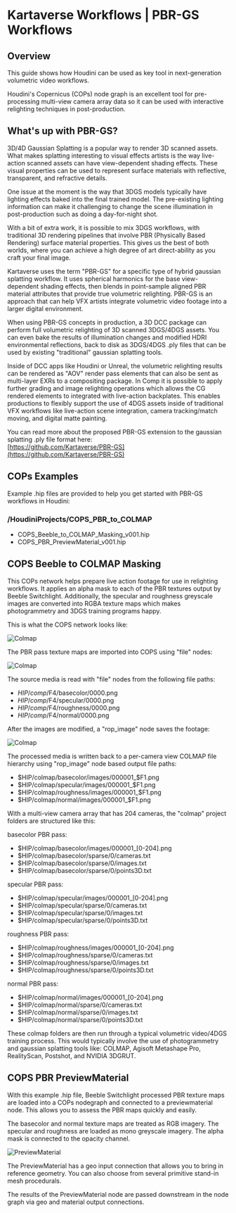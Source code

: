 # Kartaverse Workflows | PBR-GS Workflows

## Overview

This guide shows how Houdini can be used as key tool in next-generation volumetric video workflows.

Houdini's Copernicus (COPs) node graph is an excellent tool for pre-processing multi-view camera array data so it can be used with interactive relighting techniques in post-production.

## What's up with PBR-GS?

3D/4D Gaussian Splatting is a popular way to render 3D scanned assets. What makes splatting interesting to visual effects artists is the way live-action scanned assets can have view-dependent shading effects. These visual properties can be used to represent surface materials with reflective, transparent, and refractive details.

One issue at the moment is the way that 3DGS models typically have lighting effects baked into the final trained model. The pre-existing lighting information can make it challenging to change the scene illumination in post-production such as doing a day-for-night shot.

With a bit of extra work, it is possible to mix 3DGS workflows, with traditional 3D rendering pipelines that involve PBR (Physically Based Rendering) surface material properties. This gives us the best of both worlds, where you can achieve a high degree of art direct-ability as you craft your final image.

Kartaverse uses the term "PBR-GS" for a specific type of hybrid gaussian splatting workflow. It uses spherical harmonics for the base view-dependent shading effects, then blends in point-sample aligned PBR material attributes that provide true volumetric relighting. PBR-GS is an approach that can help VFX artists integrate volumetric video footage into a larger digital environment.

When using PBR-GS concepts in production, a 3D DCC package can perform full volumetric relighting of 3D scanned 3DGS/4DGS assets. You can even bake the results of illumination changes and modified HDRI environmental reflections, back to disk as 3DGS/4DGS .ply files that can be used by existing "traditional" gaussian splatting tools.

Inside of DCC apps like Houdini or Unreal, the  volumetric relighting results can be rendered as "AOV" render pass elements that can also be sent as multi-layer EXRs to a compositing package. In Comp it is possible to apply further grading and image relighting operations which allows the CG rendered elements to integrated with live-action backplates. This enables productions to flexibly support the use of 4DGS assets inside of traditional VFX workflows like live-action scene integration, camera tracking/match moving, and digital matte painting.

You can read more about the proposed PBR-GS extension to the gaussian splatting .ply file format here:  
[https://github.com/Kartaverse/PBR-GS](https://github.com/Kartaverse/PBR-GS)

## COPs Examples

Example .hip files are provided to help you get started with PBR-GS workflows in Houdini:

### /HoudiniProjects/COPS_PBR_to_COLMAP

- COPS_Beeble_to_COLMAP_Masking_v001.hip
- COPS_PBR_PreviewMaterial_v001.hip

## COPS Beeble to COLMAP Masking

This COPs network helps prepare live action footage for use in relighting workflows. It applies an alpha mask to each of the PBR textures output by Beeble Switchlight. Additionally, the specular and roughness greyscale images are converted into RGBA texture maps which makes photogrammetry and 3DGS training programs happy.

This is what the COPS network looks like:

![Colmap](Images/COPS_Beeble_to_COLMAP_Masking.png)

The PBR pass texture maps are imported into COPS using "file" nodes:

![Colmap](Images/COPS_COLMAP_basecolor_rop_image.png)

The source media is read with "file" nodes from the following file paths:

- $HIP/comp/$F4/basecolor/0000.png
- $HIP/comp/$F4/specular/0000.png
- $HIP/comp/$F4/roughness/0000.png
- $HIP/comp/$F4/normal/0000.png

After the images are modified, a "rop_image" node saves the footage:

![Colmap](Images/COPS_COLMAP_basecolor.png)

The processed media is written back to a per-camera view COLMAP file hierarchy using "rop_image" node based output file paths:

- $HIP/colmap/basecolor/images/000001_$F1.png
- $HIP/colmap/specular/images/000001_$F1.png
- $HIP/colmap/roughness/images/000001_$F1.png
- $HIP/colmap/normal/images/000001_$F1.png

With a multi-view camera array that has 204 cameras, the "colmap" project folders are structured like this:

basecolor PBR pass:

- $HIP/colmap/basecolor/images/000001_[0-204].png
- $HIP/colmap/basecolor/sparse/0/cameras.txt
- $HIP/colmap/basecolor/sparse/0/images.txt
- $HIP/colmap/basecolor/sparse/0/points3D.txt

specular PBR pass:

- $HIP/colmap/specular/images/000001_[0-204].png
- $HIP/colmap/specular/sparse/0/cameras.txt
- $HIP/colmap/specular/sparse/0/images.txt
- $HIP/colmap/specular/sparse/0/points3D.txt

roughness PBR pass:

- $HIP/colmap/roughness/images/000001_[0-204].png
- $HIP/colmap/roughness/sparse/0/cameras.txt
- $HIP/colmap/roughness/sparse/0/images.txt
- $HIP/colmap/roughness/sparse/0/points3D.txt

normal PBR pass:

- $HIP/colmap/normal/images/000001_[0-204].png
- $HIP/colmap/normal/sparse/0/cameras.txt
- $HIP/colmap/normal/sparse/0/images.txt
- $HIP/colmap/normal/sparse/0/points3D.txt

These colmap folders are then run through a typical volumetric video/4DGS training process.  This would typically involve the use of photogrammetry and gaussian splatting tools like: COLMAP, Agisoft Metashape Pro, RealityScan, Postshot, and NVIDIA 3DGRUT.

## COPS PBR PreviewMaterial

With this example .hip file, Beeble Switchlight processed PBR texture maps are loaded into a COPs nodegraph and connected to a previewmaterial node. This allows you to assess the PBR maps quickly and easily.

The basecolor and normal texture maps are treated as RGB imagery. The specular and roughness are loaded as mono greyscale imagery. The alpha mask is connected to the opacity channel.

![PreviewMaterial](Images/COPS_PBR_PreviewMaterial.png)

The PreviewMaterial has a geo input connection that allows you to bring in reference geometry. You can also choose from several primitive stand-in mesh procedurals.

The results of the PreviewMaterial node are passed downstream in the node graph via geo and material output connections.